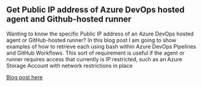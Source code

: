 ## Get Public IP address of Azure DevOps hosted agent and Github-hosted runner

Wanting to know the specific Public IP address of an Azure DevOps hosted agent or GitHub-hosted runner? In this blog post I am going to show examples of how to retrieve each using bash within Azure DevOps Pipelines and GitHub Workflows. This sort of requirement is useful if the agent or runner requires access that currently is IP restricted, such as an Azure Storage Account with network restrictions in place

[Blog post here](https://thomasthornton.cloud/2021/04/19/get-public-ip-address-of-azure-devops-hosted-agent-and-github-hosted-runner/)
